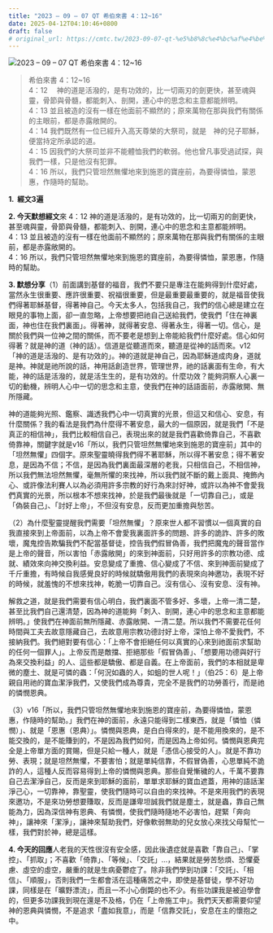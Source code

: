 ```yaml
---
title: "2023 – 09 – 07 QT 希伯來書 4：12~16"
date: 2025-04-12T04:10:46+0800
draft: false
# original_url: https://cmtc.tw/2023-09-07-qt-%e5%b8%8c%e4%bc%af%e4%be%86%e6%9b%b8-4%ef%bc%9a1216
---
```


![2023 – 09 – 07 QT  希伯來書 4：12\~16](/images/qt.jpg  "2023 – 09 – 07 QT  希伯來書 4：12\~16")

> 希伯來書 4：12\~16  
> 4：12 　神的道是活潑的，是有功效的，比一切兩刃的劍更快，甚至魂與靈，骨節與骨髓，都能刺入、剖開，連心中的思念和主意都能辨明。  
> 4：13 並且被造的沒有一樣在他面前不顯然的；原來萬物在那與我們有關係的主眼前，都是赤露敞開的。  
> 4：14 我們既然有一位已經升入高天尊榮的大祭司，就是　神的兒子耶穌，便當持定所承認的道。  
> 4：15 因我們的大祭司並非不能體恤我們的軟弱。他也曾凡事受過試探，與我們一樣，只是他沒有犯罪。  
> 4：16 所以，我們只管坦然無懼地來到施恩的寶座前，為要得憐恤，蒙恩惠，作隨時的幫助。

**1.  經文3遍**

**2. 今天默想經文**來 4：12 神的道是活潑的，是有功效的，比一切兩刃的劍更快，甚至魂與靈，骨節與骨髓，都能刺入、剖開，連心中的思念和主意都能辨明。  
4：13 並且被造的沒有一樣在他面前不顯然的；原來萬物在那與我們有關係的主眼前，都是赤露敞開的。  
4：16 所以，我們只管坦然無懼地來到施恩的寶座前，為要得憐恤，蒙恩惠，作隨時的幫助。

**3. 默想分享**（1）前面講到基督的福音，我們不要只是專注在能夠得到什麼好處，當然永生很重要、應許很重要、祝福很重要，但是最重要最重要的，就是福音使我們得著耶穌基督，得著神自己。今天太多人，包括我自己，我們的信心總是建立在眼見的事物上面，卻一直忽略，上帝想要把祂自己送給我們，使我們「住在神裏面，神也住在我們裏面」。得著神，就得著安息、得著永生，得著一切。信心，是關於我們與一位神之間的關係，而不要老是想到上帝能給我們什麼好處。信心如何得著？就是神的道（神的話）。信道是從聽道而來，聽道是從神的話而來。v12「神的道是活潑的、是有功效的」。神的道就是神自己，因為耶穌道成肉身，道就是神。神就是祂所說的話，神用話創造世界，管理世界，祂的話裏面有生命，有大能，神的話是活潑的，就是活生生的，是有功效的。什麼功效？能夠洞察人心裏一切的動機，辨明人心中一切的思念和主意，使我們在神的話語面前，赤露敞開、無所隱藏。

神的道能夠光照、鑑察、識透我們心中一切真實的光景，但這又和信心、安息，有什麼關係？我的看法是我們為什麼得不著安息，最大的一個原因，就是我們「不是真正的相信神」，我們比較相信自己，表現出來的就是我們喜歡倚靠自己，不喜歡倚靠神，關鍵字就是v16「所以，我們只管坦然無懼地來到施恩的寶座前」其中的「坦然無懼」四個字。原來聖靈曉得我們得不著耶穌，所以得不著安息；得不著安息，是因為不信；不信，是因為我們裏面最深層的老我，只相信自己，不相信神，所以我們無法坦然無懼，毫無所懼的來找神，所以我們就不斷的戴上面具、掩飾內心、或許像法利賽人以為必須用許多宗教的好行為來討好神，或許以為神不會愛我們真實的光景，所以根本不想來找神，於是我們最後就是「一切靠自己」，或是「偽裝自己」、「討好上帝」，不但沒有安息，反而更加重擔與愁苦。

（2）為什麼聖靈提醒我們需要「坦然無懼」？原來世人都不習慣以一個真實的自我直接來到上帝面前，以為上帝不會愛我裏面許多的問題、許多的詭詐、許多的敗壞，魔鬼控告欺騙我們不配當基督徒，控告我們假冒偽善，我們把魔鬼的聲音當作是上帝的聲音，所以害怕「赤露敞開」的來到神面前，只好用許多的宗教功德、成就、績效來向神交換利益。安息變成了重擔、信心變成了不信、來到神面前變成了千斤重擔，有時候自我感覺良好的時候就驕傲用我們的表現來向神邀功，表現不好的時候，就羞愧的不想來找神，乾脆一切靠自己。沒有信心、沒有安息、沒有神。

解救之道，就是我們需要有信心明白，我們裏面不管多好、多壞，上帝一清二楚，甚至比我們自己還清楚，因為神的道能夠「刺入、剖開，連心中的思念和主意都能辨明。」使我們在神面前無所隱藏、赤露敞開、一清二楚。所以我們不需要花任何時間與工夫去故意隱藏自己，去故意用宗教功德討好上帝，深怕上帝不愛我們，不接納我們。我們絕對要有信心：「上帝不會拒絕任何以真實的心來到祂面前求幫助的任何一個罪人」。上帝反而是敵擋、拒絕那些「假冒偽善」、「想要用功德與好行為來交換利益」的人、這些都是驕傲、都是自義。在上帝面前，我們的本相就是卑微的塵土、就是可憐的蟲：「何況如蟲的人，如蛆的世人呢！」（伯25：6）是上帝親自用祂的寶血潔淨我們，又使我們成為尊貴，完全不是我們的功勞善行，而是祂的憐憫恩典。

（3）v16「所以，我們只管坦然無懼地來到施恩的寶座前，為要得憐恤，蒙恩惠，作隨時的幫助。」我們在神的面前，永遠只能得到二樣東西，就是「憐恤（憐憫）」、就是「恩惠（恩典）」。憐憫與恩典，是白白得來的，是不能用換來的，是不能交換的，是不能賺到的，不是因為我們如何，而是因為上帝如何。憐憫與恩典完全是上帝單方面的賞賜，但是只給一種人，就是「憑信心接受的人」。就是不靠功勞、表現；就是坦然無懼，不要害怕；就是單純信靠，不假冒偽善，心思單純不詭詐的人，這種人反而容易得到上帝的憐憫與恩典。那些自覺慚穢的人，千萬不要靠自己去潔淨自己，反而是來到耶穌的面前，單單求耶穌的寶血遮蓋，用神的語話潔淨己心，一切靠神，靠聖靈，使我們隨時可以自由的來找神。不是來用我們的表現來邀功，不是來功勞想要賺取，反而是謙卑坦誠我們就是塵土，就是蟲，靠自己無能為力，因為深信神有恩典、有憐憫，使我們隨時隨地不必害怕，趕緊「奔向神」，讓神來「潔淨」，讓神來幫助我們，好像軟弱無助的兒女放心來找父母幫忙一樣，我們對於神，總是這樣。

**4. 今天的回應**人老我的天性很沒有安全感，因此後遺症就是喜歡「靠自己」、「掌控」、「抓取」；不喜歡「倚靠」、「等候」、「交託」…，結果就是勞苦愁煩、恐懼憂慮、虛空的虛空，嚴重的就是生病憂鬱症了。除非我們學到功課：「交託」、「相信」、「順服」，否則我們一生都會活在這種痛苦之中，即使是基督徒，學不好功課，同樣是在「曠野漂流」，而且一不小心倒斃的也不少。有些功課我是被迫學會的，但更多功課我到現在還是不及格，仍在「上帝施工中」。我們天天都需要仰望神的恩典與憐憫，不是追求「盡如我意」，而是「信靠交託」，安息在主的懷抱之中。
